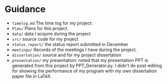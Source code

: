 # Guidance

* `timelog.md` The time log for my project.
* `Plan/` Plans for this project.
* `data/` data I acquire during the project
* `src/` source code for my project
* `status_report/` the status report submitted in December
* `meetings/` Records of the meetings I have during the project.
* `dissertation/` source and for my project dissertation
* `presentation/` my presentation: noted that my presentation PPT is generated from this project by PPT_Generator.py. I didn't do post-editing for showing the performance of my program with my own dissertation paper file in LaTeX.
